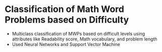 # Classification of Math Word Problems based on Difficulty
- Multiclass classification of MWPs based on difficult levels using attributes like Readability score, Math vocabulary, and problem length
- Used Neural Networks and Support Vector Machine
